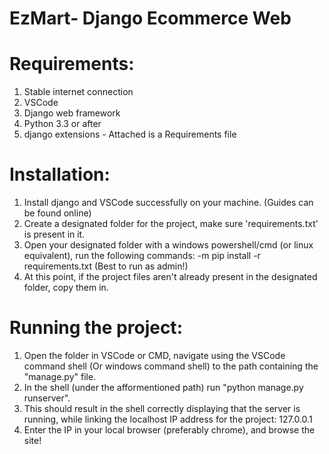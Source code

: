 # EzMart- Django Ecommerce Web




# Requirements:
1. Stable internet connection
2. VSCode 
3. Django web framework
4. Python 3.3 or after
5. django extensions - Attached is a Requirements file


        
# Installation:

1. Install django and VSCode successfully on your machine. (Guides can be found online)
2. Create a designated folder for the project, make sure 'requirements.txt' is present in it.
3. Open your designated folder with a windows powershell/cmd (or linux equivalent), run the following commands:
    -m pip install -r requirements.txt		(Best to run as admin!)
4. At this point, if the project files aren't already present in the designated folder, copy them in.


# Running the project:

1. Open the folder in VSCode or CMD, navigate using the VSCode command shell (Or windows command shell) to the path containing
   the "manage.py" file.
2. In the shell (under the afformentioned path) run "python manage.py runserver".
3. This should result in the shell correctly displaying that the server is running, while linking the localhost IP address
   for the project: 127.0.0.1
4. Enter the IP in your local browser (preferably chrome), and browse the site! 
